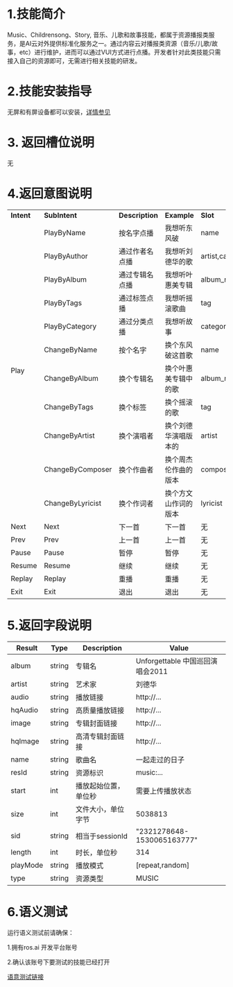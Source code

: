 # 1.技能简介

Music、Childrensong、Story, 音乐、儿歌和故事技能，都属于资源播报类服务，是AI云对外提供标准化服务之一。通过内容云对播报类资源（音乐/儿歌/故事，etc）进行维护，进而可以通过VUI方式进行点播。开发者针对此类技能只需接入自己的资源即可，无需进行相关技能的研发。

# 2.技能安装指导

无屏和有屏设备都可以安装，[详情参见](/Bot/4-SkillDocument/最佳实践.md)

# 3. 返回槽位说明

无

# 4.返回意图说明

<table>

<tr>

<td><b>Intent</b></td>

<td><b>SubIntent</b></td>

<td><b>Description</b></td>

<td><b>Example</b></td>

<td><b>Slot</b></td>

</tr>

<tr>

<td rowspan="11">Play</td>

   <td >PlayByName</td>

   <td >按名字点播</td>

   <td>我想听东风破</td>
   
   <td>name</td>

</tr>



<tr>

   <td >PlayByAuthor</td>

   <td >通过作者名点播</td>

   <td>我想听刘德华的歌</td>
   
   <td>artist,category</td>

</tr>



<tr>

   <td >PlayByAlbum</td>

   <td >通过专辑名点播</td>

   <td>我想听叶惠美专辑</td>
   
   <td>album_name</td>

</tr>


<tr>

   <td >PlayByTags</td>

   <td >通过标签点播</td>

   <td>我想听摇滚歌曲</td>
   
   <td>tag</td>

</tr>


<tr>

   <td >PlayByCategory</td>

   <td >通过分类点播</td>

   <td>我想听故事</td>
   
   <td>category</td>

</tr>


<tr>

   <td >ChangeByName</td>

   <td >按个名字</td>

   <td>换个东风破这首歌</td>
   
   <td>name</td>

</tr>


<tr>

   <td >ChangeByAlbum</td>

   <td >换个专辑名</td>

   <td>换个叶惠美专辑中的歌</td>
   
   <td>album_name</td>

</tr>



<tr>

   <td >ChangeByTags</td>

   <td >换个标签</td>

   <td>换个摇滚的歌</td>
   
   <td>tag</td>

</tr>



<tr>

   <td >ChangeByArtist</td>

   <td >换个演唱者</td>

   <td>换个刘德华演唱版本的</td>
   
   <td>artist</td>

</tr>



<tr>

   <td >ChangeByComposer</td>

   <td >换个作曲者</td>

   <td>换个周杰伦作曲的版本</td>
   
   <td>composer</td>

</tr>



<tr>

   <td >ChangeByLyricist</td>

   <td >换个作词者</td>

   <td>换个方文山作词的版本</td>
   
   <td>lyricist</td>

</tr>


<tr>
  
   <td >Next</td>
  
   <td >Next</td>

   <td >下一首</td>

   <td>下一首</td>
   
   <td>无</td>

</tr>


<tr>
  
   <td >Prev</td>
  
   <td >Prev</td>

   <td >上一首</td>

   <td>上一首</td>
   
   <td>无</td>

</tr>


<tr>
  
   <td >Pause</td>
  
   <td >Pause</td>

   <td >暂停</td>

   <td>暂停</td>
   
   <td>无</td>

</tr>


<tr>
  
   <td >Resume</td>
  
   <td >Resume</td>

   <td >继续</td>

   <td>继续</td>
   
   <td>无</td>

</tr>



<tr>
  
   <td >Replay</td>
  
   <td >Replay</td>

   <td >重播</td>

   <td>重播</td>
   
   <td>无</td>

</tr>



<tr>
  
   <td >Exit</td>
  
   <td >Exit</td>

   <td >退出</td>

   <td>退出</td>
   
   <td>无</td>

</tr>

</table>

# 5.返回字段说明


| Result | Type | Description | Value |
| --- | --- | --- | --- |
| album | string | 专辑名 | Unforgettable 中国巡回演唱会2011 |
| artist | string | 艺术家 | 刘德华 |
| audio | string | 播放链接 | http://... |
| hqAudio | string | 高质量播放链接 | http://... |
| image | string|	专辑封面链接 | http://... |
| hqImage | string |	高清专辑封面链接 | http://... |
| name | string | 歌曲名	| 一起走过的日子 |
| resId |	string | 资源标识 |	music:... |
| start | int | 播放起始位置，单位秒 | 需要上传播放状态 |
| size | int | 文件大小，单位字节 | 5038813 |	
| sid | string | 相当于sessionId | "2321278648-1530065163777" |
| length | int | 时长，单位秒 | 314 |  	
| playMode | string |	播放模式 | [repeat,random] |
| type | string | 资源类型 | MUSIC |


# 6.语义测试
运行语义测试前请确保：

1.拥有ros.ai 开发平台账号

2.确认该账号下要测试的技能已经打开

[语意测试链接](https://passport.ros.ai/#/login)
